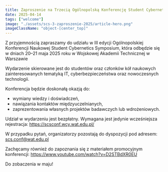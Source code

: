```yaml
---
title: Zaproszenie na Trzecią Ogólnopolską Konferencję Student Cybernetics Symposium
date: 2025-04-14
tags: ["welcome"]
image: "./assets/scs-3-zaproszenie-2025/article-hero.png"
imageClassName: "object-[center_top]"
---
```


Z przyjemnością zapraszamy do udziału w III edycji Ogólnopolskiej Konferencji Naukowej Student Cybernetics Symposium, która odbędzie się w dniach 20–21 maja 2025 roku w Wojskowej Akademii Technicznej w Warszawie

Wydarzenie skierowane jest do studentów oraz członków kół naukowych zainteresowanych tematyką IT, cyberbezpieczeństwa oraz nowoczesnych technologii.

Konferencja będzie doskonałą okazją do:
* wymiany wiedzy i doświadczeń,
* nawiązania kontaktów międzyuczelnianych,
* zaprezentowania własnych projektów badawczych lub wdrożeniowych.

Udział w wydarzeniu jest bezpłatny. Wymagana jest jedynie wcześniejsza rejestracja:
https://scsconf.wcy.wat.edu.pl/

W przypadku pytań, organizatorzy pozostają do dyspozycji pod adresem: scs.conf@wat.edu.pl

Zachęcamy również do zapoznania się z materiałem promocyjnym konferencji:
https://www.youtube.com/watch?v=D2STBdXR0EU

Do zobaczenia w maju!